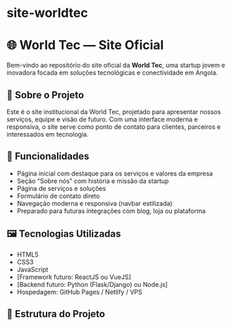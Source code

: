 # site-worldtec


# 🌐 World Tec — Site Oficial

Bem-vindo ao repositório do site oficial da **World Tec**, uma startup jovem e inovadora focada em soluções tecnológicas e conectividade em Angola.

## 📌 Sobre o Projeto

Este é o site institucional da World Tec, projetado para apresentar nossos serviços, equipe e visão de futuro. Com uma interface moderna e responsiva, o site serve como ponto de contato para clientes, parceiros e interessados em tecnologia.

## 🚀 Funcionalidades

- Página inicial com destaque para os serviços e valores da empresa
- Seção “Sobre nós” com história e missão da startup
- Página de serviços e soluções
- Formulário de contato direto
- Navegação moderna e responsiva (navbar estilizada)
- Preparado para futuras integrações com blog, loja ou plataforma

## 🖼️ Tecnologias Utilizadas

- HTML5
- CSS3
- JavaScript
- [Framework futuro: ReactJS ou VueJS]
- [Backend futuro: Python (Flask/Django) ou Node.js]
- Hospedagem: GitHub Pages / Netlify / VPS

## 📁 Estrutura do Projeto

